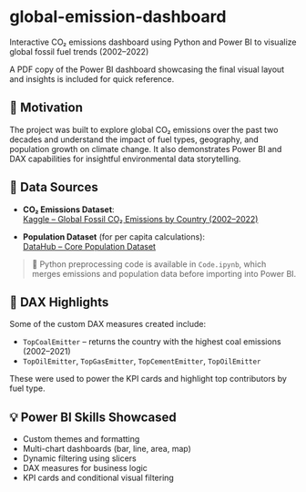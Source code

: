 # global-emission-dashboard
Interactive CO₂ emissions dashboard using Python and Power BI to visualize global fossil fuel trends (2002–2022)

A PDF copy of the Power BI dashboard showcasing the final visual layout and insights is included for quick reference.

## 🚀 Motivation

The project was built to explore global CO₂ emissions over the past two decades and understand the impact of fuel types, geography, and population growth on climate change. It also demonstrates Power BI and DAX capabilities for insightful environmental data storytelling.

## 📁 Data Sources

- **CO₂ Emissions Dataset**:  
  [Kaggle – Global Fossil CO₂ Emissions by Country (2002–2022)](https://www.kaggle.com/datasets/thedevastator/global-fossil-co2-emissions-by-country-2002-2022)

- **Population Dataset** (for per capita calculations):  
  [DataHub – Core Population Dataset](https://datahub.io/core/population)

> 🧪 Python preprocessing code is available in `Code.ipynb`, which merges emissions and population data before importing into Power BI.


## 🧠 DAX Highlights

Some of the custom DAX measures created include:

- `TopCoalEmitter` – returns the country with the highest coal emissions (2002–2021)
- `TopOilEmitter`, `TopGasEmitter`, `TopCementEmitter`, `TopOilEmitter`

These were used to power the KPI cards and highlight top contributors by fuel type.

## 💡 Power BI Skills Showcased

- Custom themes and formatting
- Multi-chart dashboards (bar, line, area, map)
- Dynamic filtering using slicers
- DAX measures for business logic
- KPI cards and conditional visual filtering
